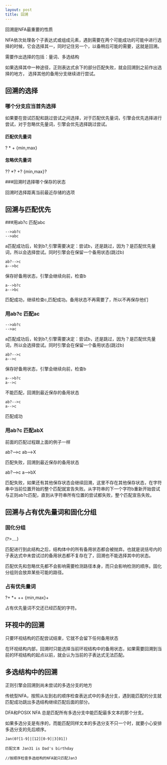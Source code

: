 ```yaml
---
layout: post
title: 回溯
---
```

回溯是NFA最重要的性质

NFA依次处理各个子表达式或组成元素，遇到需要在两个可能成功的可能中进行选择的时候，它会选择其一，同时记住另一个，以备稍后可能的需要，这就是回溯。

需要作出选择的包括：量词、多选结构

如果选择其中一种途径，正则表达式余下的部分匹配失败，就会回溯到之前作出选择的地方， 选择其他的备用分支继续进行尝试。


## 回溯的选择

### 哪个分支应当首先选择

如果要在尝试匹配和跳过尝试之间选择，对于匹配优先量词，引擎会优先选择进行尝试，对于忽略优先量词，引擎会优先选择跳过尝试。

#### 匹配优先量词

? * + {min,max}

#### 忽略优先量词

?? *? +? {min,max}?

###回溯时选择哪个保存的状态

回溯时选择距离当前最近存储的选项

## 回溯与匹配优先

###用ab?c 匹配abc

	-->ab?c
    -->abc

a匹配成功后，轮到b?,引擎需要决定：尝试b，还是跳过，因为？是匹配优先量词，所以会选择尝试。同时引擎会在保留一个备用状态(跳过b)

	ab?-->c
    a-->bc

保存好备用状态，引擎会继续向前，检查b

	a-->b?c
    a-->bc

匹配成功，继续检查c,匹配成功。备用状态不再需要了，所以不再保存他们

### 用ab?c 匹配ac

	-->ab?c
    -->ac

a匹配成功后，轮到b?,引擎需要决定：尝试b，还是跳过，因为？是匹配优先量词，所以会选择尝试。同时引擎会在保留一个备用状态(跳过b)

	ab?-->c
    a-->c
    
保存好备用状态，引擎会继续向前，检查b

	a-->b?c
    a-->c
    
不能匹配，回溯到最近保存的备用状态

	ab?-->c
    a-->c

匹配成功

### 用ab?c 匹配abX

前面的匹配过程跟上面的例子一样

ab?-->c
ab-->X

匹配失败，回溯到最近保存的备用状态

ab?-->c
a-->bX

匹配失败，如果还有其他保存状态会继续回溯，这里不存在其他保存状态，在字符串中当前位置开始的整个匹配就宣告失败。从字符串的下一个字符b重新开始尝试与正则ab?c匹配，直到从字符串所有位置的尝试都失败，整个匹配宣告失败。

## 回溯与占有优先量词和固化分组

### 固化分组

(?>....)

匹配进行到此结构之后，结构体中的所有备用状态都会被抛弃。也就是说括号内的子表达式中未尝试过的备用状态都不复存在了，回溯也不能选择其中的状态。

匹配优先和忽略优先都不会影响需要检测路径本身，而只会影响检测的顺序。固化分组则会放弃某些可能的路径。

### 占有优先量词

?+ *+ ++ {min,max}+

占有优先量词不交还已经匹配的字符。

## 环视中的回溯

只要环视结构的匹配尝试结束，它就不会留下任何备用状态

在环视结构内部，回溯时只能选择当前环视结构中的备用状态，如果需要回溯到当前的环视结构的起点以前，就会认为当前的子表达式无法匹配。

## 多选结构中的回溯

正则引擎会回溯到尚未尝试的多选分支的地方

传统型NFA，按照从左到右的顺序检查表达式中的多选分支，遇到能匹配的分支就匹配成功跳出多选结构继续匹配后面的部分。

DFA和POSIX NFA 总是匹配所有多选分支中能匹配最多文本的那个分支。

如果多选分支是有序的，而能匹配同样文本的多选分支不只一个时，就要小心安排多选分支的先后顺序。

	Jan(0?[1-9]|[12][0-9]|3[01])
    
    匹配文本 Jan31 is Dad's birthday
    
    //按顺序检查多选结构的NFA就只匹配Jan3

























